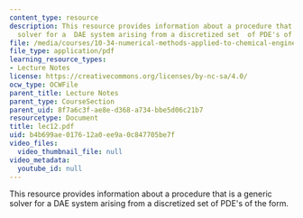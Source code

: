 ```yaml
---
content_type: resource
description: This resource provides information about a procedure that is a generic
  solver for a  DAE system arising from a discretized set  of PDE's of the form.
file: /media/courses/10-34-numerical-methods-applied-to-chemical-engineering-fall-2005/b4b699ae017612a0ee9a0c847705be7f_lec12.pdf
file_type: application/pdf
learning_resource_types:
- Lecture Notes
license: https://creativecommons.org/licenses/by-nc-sa/4.0/
ocw_type: OCWFile
parent_title: Lecture Notes
parent_type: CourseSection
parent_uid: 8f7a6c3f-ae8e-d368-a734-bbe5d06c21b7
resourcetype: Document
title: lec12.pdf
uid: b4b699ae-0176-12a0-ee9a-0c847705be7f
video_files:
  video_thumbnail_file: null
video_metadata:
  youtube_id: null
---
```

This resource provides information about a procedure that is a generic solver for a  DAE system arising from a discretized set  of PDE's of the form.